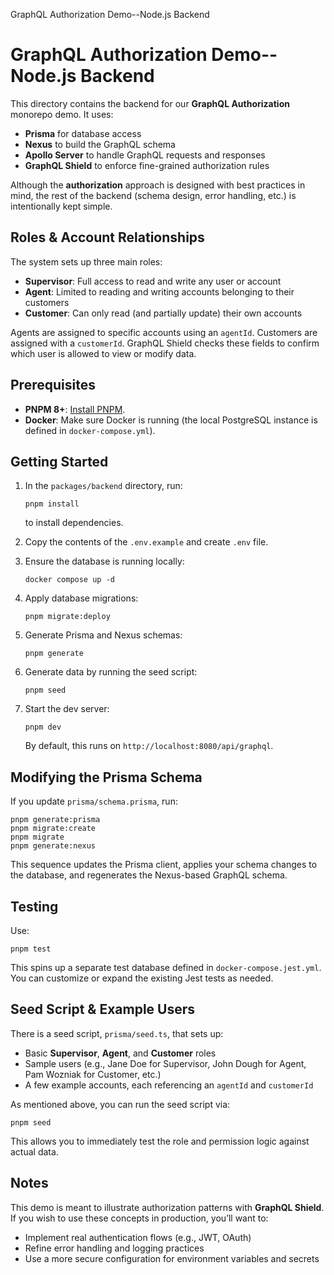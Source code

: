 GraphQL Authorization Demo--Node.js Backend

# GraphQL Authorization Demo--Node.js Backend

This directory contains the backend for our **GraphQL Authorization** monorepo demo. It uses:

- **Prisma** for database access
- **Nexus** to build the GraphQL schema
- **Apollo Server** to handle GraphQL requests and responses
- **GraphQL Shield** to enforce fine-grained authorization rules

Although the **authorization** approach is designed with best practices in mind, the rest of the backend (schema design, error handling, etc.) is intentionally kept simple.

## Roles & Account Relationships

The system sets up three main roles:

- **Supervisor**: Full access to read and write any user or account
- **Agent**: Limited to reading and writing accounts belonging to their customers
- **Customer**: Can only read (and partially update) their own accounts

Agents are assigned to specific accounts using an `agentId`. Customers are assigned with a `customerId`. GraphQL Shield checks these fields to confirm which user is allowed to view or modify data.

## Prerequisites

- **PNPM 8+**: [Install PNPM](https://pnpm.io/installation).
- **Docker**: Make sure Docker is running (the local PostgreSQL instance is defined in `docker-compose.yml`).

## Getting Started

1.  In the `packages/backend` directory, run:

        pnpm install

    to install dependencies.

2.  Copy the contents of the `.env.example` and create `.env` file.
3.  Ensure the database is running locally:

        docker compose up -d

4.  Apply database migrations:

        pnpm migrate:deploy

5.  Generate Prisma and Nexus schemas:

        pnpm generate

6.  Generate data by running the seed script:

        pnpm seed

7.  Start the dev server:

        pnpm dev

    By default, this runs on `http://localhost:8080/api/graphql`.

## Modifying the Prisma Schema

If you update `prisma/schema.prisma`, run:

    pnpm generate:prisma
    pnpm migrate:create
    pnpm migrate
    pnpm generate:nexus

This sequence updates the Prisma client, applies your schema changes to the database, and regenerates the Nexus-based GraphQL schema.

## Testing

Use:

    pnpm test

This spins up a separate test database defined in `docker-compose.jest.yml`. You can customize or expand the existing Jest tests as needed.

## Seed Script & Example Users

There is a seed script, `prisma/seed.ts`, that sets up:

- Basic **Supervisor**, **Agent**, and **Customer** roles
- Sample users (e.g., Jane Doe for Supervisor, John Dough for Agent, Pam Wozniak for Customer, etc.)
- A few example accounts, each referencing an `agentId` and `customerId`

As mentioned above, you can run the seed script via:

    pnpm seed

This allows you to immediately test the role and permission logic against actual data.

## Notes

This demo is meant to illustrate authorization patterns with **GraphQL Shield**. If you wish to use these concepts in production, you’ll want to:

- Implement real authentication flows (e.g., JWT, OAuth)
- Refine error handling and logging practices
- Use a more secure configuration for environment variables and secrets
